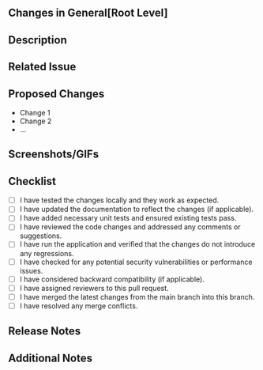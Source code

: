 ## Changes in General[Root Level]

## Description

<!-- Provide a brief description of the changes introduced by this pull request. -->

## Related Issue

<!-- If this pull request is related to any existing issue, provide the issue number and a brief description. -->

## Proposed Changes

<!-- List the specific changes made in this pull request. -->

- Change 1
- Change 2
- ...

## Screenshots/GIFs

<!-- Include relevant screenshots or GIFs to visually demonstrate the changes made. -->

## Checklist

<!-- Mark the checkboxes that apply to this pull request using "[x]". -->

- [ ] I have tested the changes locally and they work as expected.
- [ ] I have updated the documentation to reflect the changes (if applicable).
- [ ] I have added necessary unit tests and ensured existing tests pass.
- [ ] I have reviewed the code changes and addressed any comments or suggestions.
- [ ] I have run the application and verified that the changes do not introduce any regressions.
- [ ] I have checked for any potential security vulnerabilities or performance issues.
- [ ] I have considered backward compatibility (if applicable).
- [ ] I have assigned reviewers to this pull request.
- [ ] I have merged the latest changes from the main branch into this branch.
- [ ] I have resolved any merge conflicts.

## Release Notes

<!-- Provide any additional information that should be included in the release notes, such as new features, bug fixes, or improvements. -->

## Additional Notes

<!-- Add any additional information or context about the changes in this pull request. -->

